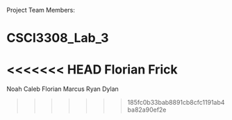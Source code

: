 Project Team Members: 
# CSCI3308_Lab_3
<<<<<<< HEAD
Florian Frick
======
Noah
Caleb
Florian
Marcus
Ryan
Dylan
>>>>>>> 185fc0b33bab8891cb8cfc1191ab4ba82a90ef2e
